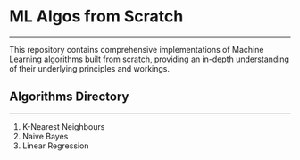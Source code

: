 # ML Algos from Scratch
___

This repository contains comprehensive implementations of Machine Learning algorithms built from scratch, providing an in-depth understanding of their underlying principles and workings.

## Algorithms Directory
___
1. K-Nearest Neighbours
2. Naive Bayes
3. Linear Regression
